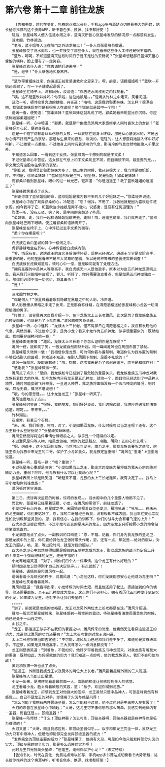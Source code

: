 # 第六卷 第十二章 前往龙族
        【告知书友，时代在变化，免费站点难以长存，手机app多书源站点切换看书大势所趋，站长给你推荐的这个换源APP，听书音色多、换源、找书都好使！】
       随后，张星峰等人便入住涟水阁之中，蓝海天所担心张星峰发怒的情况却一点都没有发生。
       涟水阁，竹林湖边。
       “老爷，蓝小姐等人正在院门之外请求接见！”一仆人向张星峰恭敬道。
       张星峰接受了涟水阁后，也一并接受了那些仆人，现在看来这些仆人工作还是很不错的。
       “蓝欣，呵呵，不知道蓝海天这段时间日子是不是过的安稳呢？”张星峰想起那日蓝海天担心受怕的模样，脸上便有了一丝笑容。
       张星峰对着仆人道：“你去请她们进来吧！”
       “是，老爷！”仆人恭敬地欠身离开。
       ——————
       “蓝欣带着姐妹过来，向逍遥王前辈感谢救命之恩来了。啊，前辈，语嫣姐姐呢？”蓝欣一开始还感谢了，可一下子就提起语嫣了。
       张星峰坐在椅子上，没有回头，淡淡道：“你去涟水阁楼阁之内找找看。”
       “咦，这不是蓝欣妹妹吗？你来啦，这位姑娘是。。。”语嫣从竹林之中走来，笑着问道。
       蓝欣一听，顿时拉着旁边的姑娘，兴奋道：“嘻嘻，这是我的郢柔妹妹，怎么样？很漂亮吧，我郢柔妹妹现在可是有很多人在追呢？那个郢炝就是其中一个哦！”
       语嫣一看，便笑道：“郢柔妹妹？蓝欣妹妹这就乱说了吧，郢柔她看来明显比你沉稳，你应该称她郢柔姐姐吧！”
       张星峰一听，心中暗道：“郢柔，就是那个幽鬼灵派两大家族继承人同时喜欢上的女孩？”张星峰好奇心起，便转身看去。
       这是一个眉宇间有着丝丝伤感的女孩，一丝哀愁在她身上环绕，那是从心底发出的，不是因为心情不好而产生的哀愁，那是与生俱来的哀愁，淡淡的，轻轻的，让人想要将她搂入怀中好好呵护，不让她受一点委屈。不过她身上同时有着清冷的气息，那清冷的气息自然地拒绝人千里之外。
       不知道怎么回事，一看到这个女孩，张星峰第一个想到的就是宇文柔！
       不过张星峰心中苦涩，这女孩在气息上和宇文柔明显不同，而且面貌不同，最重要的是。。。宇文柔没有这股与生俱来的哀愁。
       “别乱说，我明显比郢柔妹妹大多了，她出生的时候，我已经很大了，我当然是她姐姐，哼，不相信，你问柔妹妹！”蓝欣显然很是生气，她坚持，她是姐姐！郢柔是妹妹！
       而郢柔却看到张星峰，眼中闪过一丝光芒，轻声道：“你是逍遥王？救了蓝欣姐姐的逍遥王？”
       张星峰微笑着点了点头。
       “谢谢你救了蓝欣姐姐的命，蓝欣姐姐是我为数不多的几个好姐妹之一。”郢柔轻声说道。
       张星峰心中起了戏弄郢柔的心，冷酷道：“恩？谢我，不用了，我救她就是因为喜欢这件涟水阁，如今我得了它，和蓝欣这小姑娘是两不相欠，说感谢，是没有任何道理的！”
       郢柔一听，没有反驳，笑了笑，眉宇间的哀愁淡了些须。
       “柔妹妹，走，我们一起和语嫣姐姐聊天去，走啊！哦，逍遥王前辈，我们就先走了。”蓝欣向张星峰眨巴两下眼睛，便拉着郢柔和语嫣离开了。
       张星峰坐在椅子上，心中浮起过去宇文柔的面容。
       “柔？你在哪里呢？”
       ————————————
       白虎族在自由圣城的其中一楼阁之中。
       虎铩静静地坐在其中，心神传音给白虎族内部。
       “爹，情况有变，这逍遥王的真实身份值得怀疑，现在已经确定，逍遥王至少是皇阶高手，最重要的是，他的圣器看来不是三大灵尊的圣器，所以是何种等级的圣器还需要调查！”
       白虎族族长虎砜知道后，顿时心中一惊，但是瞬间就有了处理方法。
       “拥有圣器的中品神人等级高手，我白虎族无一人是他敌手，原本以为这五爪神龙是漏网之鱼，看来我们只能暗中监视了，铩儿，听好了，你只需要注意着点，但是如果五爪神龙独自一人，那你们必须不惜一切代价，将其击杀！”
       “是！”
       ————————————
       涟水阁竹林之中。
       “你是何人？”张星峰看着眼前隐藏在黑暗之中的人影，冷声道。
       那人影慢慢从黑暗之中走了出来，正是那自称烽燧，在清菀酒楼送给张星峰和小龙各十坛清菀焰酒的男子。
       “打搅了，请容我再次自我介绍一下，在下龙族太上三长老濉风，此次是为了我龙族皇族五爪神龙而来，也就是为了小龙而来。”濉风略微欠身说道。
       张星峰一听，心中连转：“龙族太上三长老，怪不得那日在清菀酒楼之中，我没有发现他的气息，果然厉害，不过他今日来，是为小龙？看来小龙作为五爪神龙，似乎很重要似的！既然如此，我倒要仔细拷问他一番！”
       张星峰面无表情：“濉风，龙族太上三长老？你怎么证明你是龙族呢？”
       濉风一楞，旋即笑了笑，一股龙威自然而然升起，同一瞬间濉风也在周围布置了禁制。
       张星峰眉头微微一皱：“我相信你是龙族，可为何你要布置禁制，难道你认为我布置的禁制不够抵挡别人的监视，你难道不知道，在别人周围下禁制，是很不礼貌的！”
       濉风一阵愕然，旋即道歉道：“哦，抱歉，这次我来是为了感谢逍遥王，而不是和你作对！”
       “感谢我？”张星峰微微一笑。
       濉风点了点头：“是的，我龙族如今已经到了最危险的重要关头，我龙族皇族五爪神龙对我龙族有着巨大的作用。如今龙族内只有龙王是五爪神龙，就他一个，而且他已经达到了中品神人境界，随时可能突破飞升神界，一旦进入神界，我龙族将面临没有一个五爪神龙的情况，到时候，群龙无首，情况不堪设想！”
       “哦，你的意思是。。。让小龙当龙王！”张星峰一听笑了。
       濉风诚恳地点了点头。
       张星峰顿时笑道：“很好，我的朋友，我们好好谈谈，我们边喝边聊，我供应你送我的清菀焰酒，呵呵。。。来来来。。。”
       竹林湖边。
       石桌旁，有着三个石椅。
       “来，来，我们喝酒，呵呵，对了，小龙如果回龙族，什么时候可以当龙王呢？还有，这个龙王有什么些好处呢？”张星峰笑眯眯道。
       濉风忽然觉得将这件事情告诉眼前之人，似乎是一个错误的决定。
       不过濉风是何等人物，暗黑龙领袖，崇尚的就是残忍、冷酷、阴险！还担心什么呢？
       “啊，逍遥王，这小龙回到龙族，当然可以当龙王，成为龙王，那我龙族皆要听之命令，逍遥王作为我族未来龙王的二哥，保护了小龙如此久，我龙族定当重谢！”濉风在‘重谢’上重重地说道。
       张星峰一听，眉毛一掀：“哦？重谢？”
       不过张星峰心重却是冷笑：“小龙如果当上龙王，那庞大的龙族力量将成为我天心宗的绝对辅助力量，重谢？哼哼，他龙族有什么可以让我动心呢？”
       张星峰表面上却是微笑道：“听起来不错，龙族的太上三长老濉风，我有决定了。。。我马上带小龙和你前往龙族！”
       濉风顿时笑容满面。
       ————————————
       第二日，虎铩再次监视的时候，惊讶的发现。。。涟水阁中的几个重要人物都不见了。
       而此时，张星峰已经带着语嫣、小龙，在濉风的带领下，前往龙族了。
       小龙似乎有点兴奋，在星耀之中，来回地巡视着四位圣龙卫，蓦地吼道：“吼吼。。。在未来的龙王面前，你们要站好了，恩，我的二哥曾经告诉我，没有规矩不成方圆，我当年在天心宗就是如此训练那些灵兽的，恩，我有信心，在我的训练下，你们的战斗力会有着飞速的上升！”
       四大圣龙卫彼此愕然。不过小龙可还真的是未来的龙王，四大圣龙卫只好按照小龙的命令站得笔直笔直的。
       小龙满意地点了点头，一副教训的口吻道：“恩，不错。记着，你们身为我龙族的圣龙卫，那是龙族中的上层，你们要给其他龙卫做好带头作用，恩，还有一点，那就是——绝对的服从，对龙王的服从，咳，恩，等过段时间，就是对我的服从。”
       四大圣龙卫心中忽然觉得如果是眼前的五爪神龙成为龙王，那以后龙族的战斗力定会上升的！毕竟一个强调纪律的龙王，还是不错的！
       小龙蓦地嬉笑道：“对了，问你们四个人一件事情，这个龙王有什么好玩的？”
       顿时四圣龙卫觉得刚才自己的决定似乎。。。有点武断了！
       张星峰、语嫣则是和濉风在一起。
       语嫣看着小龙顽劣的样子，对濉风道：“小龙他这样，你们龙族能够安心让他成为龙王吗？”
       张星峰也笑着看着濉风。
       濉风则是道：“我看得出来，小龙修炼的时间太短，而且他还用了秘法，直接达到如今的境界，他还需要磨练，至于五爪神龙成为龙王，这点你们不必担心。拥有着历代五爪神龙传承记忆的小龙，如果成为龙王，绝对不会让我们失望的！”
       。。。。。。
       “到了，前面就是龙族的龙峪星，龙王以及另外两位太上长老都是在这。”濉风介绍道。
       蓦地一股光芒朝星耀射来，张星峰感到一股空间的震动，待张星峰看清楚周围景色的时候，他已经处于一山谷之中。
       山谷之中。
       “龙王，那逍遥王似乎不在我们的掌握之中，濉风传来的消息，他竟然无法看穿这逍遥王的功力，难道他比濉风的功力还要强？”太上大长老黄剡对龙王询问道。
       太上二长老银钿当即否定道：“不可能，濉风功力已经和我们差不多了，难道他是灵尊级高手，不应该，如果是灵尊级高手，三大灵尊怎么一点消息都没有？”
       龙王则是微笑道：“别着急，不管如何，他好歹带着我族五爪神龙回来，对我龙族有着莫大的恩德！既然如此，为何探究他的实力？我们知道一点即可，他的我龙族恩人，我们不会和他为敌！”
       黄剡和银钿一听也点了点头。
       “逍遥王，外面是我族龙王以及另外的两位太上长老。”濉风指着星耀外面的三人说道。
       张星峰等人当即走出星耀。
       小龙一出来，便楞楞地看着最前面一人，血脉的相连让他感应到亲人的感觉。
       龙王看着小龙，脸上有着欣慰的笑容，道：“孩子，欢迎你回到龙族。”
       张星峰看着龙王，却感到龙王对他强大的压抑，龙王虽然只是中品神人，可张星峰竟然有种感觉。。。自己不是龙王的对手，即使用了火刃与绝望刑界！
       “怎么可能？我拥有两件顶级圣器，怎么可能敌不过他，他不过也只是中级神人左右罢了！”
       火刃的声音在张星峰心中响起：“大哥，这龙王可不像你想的那么简单，我感受到他体内有一圣器，而且还是。。。顶级圣器！”
       张星峰一阵愕然：“什么！顶级神器？怎么可能，顶级圣器啊，顶级圣器就是在神界也是极为难得的！”
       火刃又道：“大哥，而且我感应到，那顶级圣器似乎。。。似乎和那龙王完全一体，虽然龙王功力只有中级神人，但是他却能够完全发挥顶级圣器的威力！”
       “发挥完全的顶级圣器的威力？”张星峰呆了，他拥有火刃，可是如今他只能发挥部分火刃的实力，顶级圣器的完全实力，那是多么恐怖的实力啊！
       此时龙王目光投向张星峰：“逍遥王，谢谢你保护小龙！”（未完待续）
       【告知书友，时代在变化，免费站点难以长存，手机app多书源站点切换看书大势所趋，站长给你推荐的这个换源APP，听书音色多、换源、找书都好使！】
